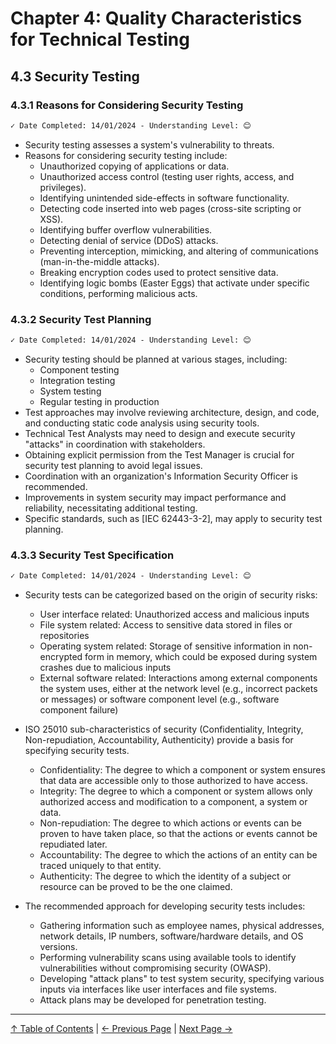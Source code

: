 # Chapter 4: Quality Characteristics for Technical Testing

## 4.3 Security Testing

### 4.3.1 Reasons for Considering Security Testing

```markdown
✓ Date Completed: 14/01/2024 - Understanding Level: 😊
```

- Security testing assesses a system's vulnerability to threats.
- Reasons for considering security testing include:
  - Unauthorized copying of applications or data.
  - Unauthorized access control (testing user rights, access, and privileges).
  - Identifying unintended side-effects in software functionality.
  - Detecting code inserted into web pages (cross-site scripting or XSS).
  - Identifying buffer overflow vulnerabilities.
  - Detecting denial of service (DDoS) attacks.
  - Preventing interception, mimicking, and altering of communications (man-in-the-middle attacks).
  - Breaking encryption codes used to protect sensitive data.
  - Identifying logic bombs (Easter Eggs) that activate under specific conditions, performing malicious acts.

### 4.3.2 Security Test Planning

```markdown
✓ Date Completed: 14/01/2024 - Understanding Level: 😊
```

- Security testing should be planned at various stages, including:
  - Component testing
  - Integration testing
  - System testing
  - Regular testing in production
- Test approaches may involve reviewing architecture, design, and code, and conducting static code analysis using security tools.
- Technical Test Analysts may need to design and execute security "attacks" in coordination with stakeholders.
- Obtaining explicit permission from the Test Manager is crucial for security test planning to avoid legal issues.
- Coordination with an organization's Information Security Officer is recommended.
- Improvements in system security may impact performance and reliability, necessitating additional testing.
- Specific standards, such as [IEC 62443-3-2], may apply to security test planning.

### 4.3.3 Security Test Specification

```markdown
✓ Date Completed: 14/01/2024 - Understanding Level: 😊
```

- Security tests can be categorized based on the origin of security risks:

  - User interface related: Unauthorized access and malicious inputs
  - File system related: Access to sensitive data stored in files or repositories
  - Operating system related: Storage of sensitive information in non-encrypted form in memory, which could be exposed during system crashes due to malicious inputs
  - External software related: Interactions among external components the system uses, either at the network level (e.g., incorrect packets or messages) or software component level (e.g., software component failure)

- ISO 25010 sub-characteristics of security (Confidentiality, Integrity, Non-repudiation, Accountability, Authenticity) provide a basis for specifying security tests.

  - Confidentiality: The degree to which a component or system ensures that data are accessible only to those authorized to have access.
  - Integrity: The degree to which a component or system allows only authorized access and modification to a component, a system or data.
  - Non-repudiation: The degree to which actions or events can be proven to have taken place, so that the actions or events cannot be repudiated later.
  - Accountability: The degree to which the actions of an entity can be traced uniquely to that entity.
  - Authenticity: The degree to which the identity of a subject or resource can be proved to be the one claimed.

- The recommended approach for developing security tests includes:

  - Gathering information such as employee names, physical addresses, network details, IP numbers, software/hardware details, and OS versions.
  - Performing vulnerability scans using available tools to identify vulnerabilities without compromising security (OWASP).
  - Developing "attack plans" to test system security, specifying various inputs via interfaces like user interfaces and file systems.
  - Attack plans may be developed for penetration testing.

---

[↑ Table of Contents](../../README.md#table-of-contents) | [← Previous Page](4.2-general-planning-issues.md) | [Next Page →](4.4-reliability-testing.md)
